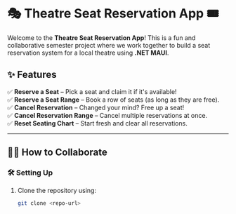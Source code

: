 # 🎭 Theatre Seat Reservation App 🎟️  

Welcome to the **Theatre Seat Reservation App**! This is a fun and collaborative semester project where we work together to build a seat reservation system for a local theatre using **.NET MAUI**.  

## ✨ Features  

✅ **Reserve a Seat** – Pick a seat and claim it if it's available!  
✅ **Reserve a Seat Range** – Book a row of seats (as long as they are free).  
✅ **Cancel Reservation** – Changed your mind? Free up a seat!  
✅ **Cancel Reservation Range** – Cancel multiple reservations at once.  
✅ **Reset Seating Chart** – Start fresh and clear all reservations.  

---

## 👩‍💻 How to Collaborate  

### 🛠️ Setting Up  
1. Clone the repository using:  
   ```bash
   git clone <repo-url>

